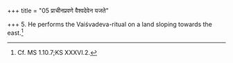 +++
title = "05 प्राचीनप्रवणे वैश्वदेवेन यजते"

+++
5. He performs the Vaiśvadeva-ritual on a land sloping towards the east.[^1]  


[^1]: Cf. MS 1.10.7;KS XXXVI.2. 
